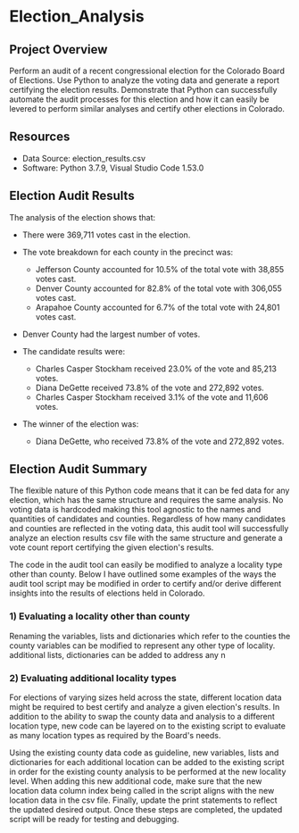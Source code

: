 # Election_Analysis

## Project Overview

Perform an audit of a recent congressional election for the Colorado Board of Elections. Use Python to analyze the voting data and generate a report certifying the election results. Demonstrate that Python can successfully automate the audit processes for this election and how it can easily be levered to perform similar analyses and certify other elections in Colorado.

## Resources

- Data Source: election_results.csv
- Software: Python 3.7.9, Visual Studio Code 1.53.0

## Election Audit Results

The analysis of the election shows that:

- There were 369,711 votes cast in the election.

- The vote breakdown for each county in the precinct was:
  - Jefferson County accounted for 10.5% of the total vote with 38,855 votes cast.
  - Denver County accounted for 82.8% of the total vote with 306,055 votes cast.  
  - Arapahoe County accounted for 6.7% of the total vote with 24,801 votes cast.

- Denver County had the largest number of votes.

- The candidate results were:
  - Charles Casper Stockham received 23.0% of the vote and 85,213 votes.
  - Diana DeGette received 73.8% of the vote and 272,892 votes.
  - Charles Casper Stockham received 3.1% of the vote and 11,606 votes.

- The winner of the election was:
  - Diana DeGette, who received 73.8% of the vote and 272,892 votes.

## Election Audit Summary

The flexible nature of this Python code means that it can be fed data for any election, which has the same structure and requires the same analysis. No voting data is hardcoded making this tool agnostic to the  names and quantities of candidates and counties. Regardless of how many candidates and counties are reflected in the voting data, this audit tool will successfully analyze an election results csv file with the same structure and generate a vote count report certifying the given election's results.

The code in the audit tool can easily be modified to analyze a locality type other than county. Below I have outlined some examples of the ways the audit tool script may be modified in order to certify and/or derive different insights into the results of elections held in Colorado.

### 1) Evaluating a locality other than county

Renaming the variables, lists and dictionaries which refer to the counties  the county variables can be modified to represent any other type of locality. additional lists, dictionaries can be added to address any n

### 2) Evaluating additional locality types

For elections of varying sizes held across the state, different location data might be required to best certify and analyze a given election's results. In addition to the ability to swap the county data and analysis to a different location type, new code can be layered on to the existing script to evaluate as many location types as required by the Board's needs.

Using the existing county data code as guideline, new variables, lists and dictionaries for each additional location can be added to the existing script in order for the existing county analysis to be performed at the new locality level. When adding this new additional code, make sure that the new location data column index being called in the script aligns with the new location data in the csv file. Finally, update the print statements to reflect the updated desired output. Once these steps are completed, the updated script will be ready for testing and debugging.
